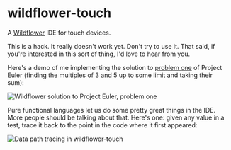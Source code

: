# wildflower-touch

A [Wildflower](https://github.com/pschanely/wildflower) IDE for touch devices.

This is a hack.  It really doesn't work yet.  Don't try to use it.  That said, if you're interested in this sort of thing, I'd love to hear from you.

Here's a demo of me implementing the solution to [problem one](https://projecteuler.net/problem=1) of Project Euler (finding the multiples of 3 and 5 up to some limit and taking their sum):

![Wildflower solution to Project Euler, problem one](https://raw.githubusercontent.com/pschanely/wildflower-touch/master/eulerone.gif)

Pure functional languages let us do some pretty great things in the IDE.  More people should be talking about that.  Here's one: given any value in a test, trace it back to the point in the code where it first appeared:

![Data path tracing in wildflower-touch](https://raw.githubusercontent.com/pschanely/wildflower-touch/master/datapath.gif)


